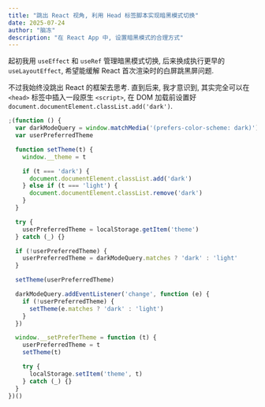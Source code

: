 ```yaml
---
title: "跳出 React 视角, 利用 Head 标签脚本实现暗黑模式切换"
date: 2025-07-24
author: "脑冻"
description: "在 React App 中, 设置暗黑模式的合理方式"
---
```


起初我用 `useEffect` 和 `useRef` 管理暗黑模式切换, 后来换成执行更早的 `useLayoutEffect`, 希望能缓解 React 首次渲染时的白屏跳黑屏问题. 

不过我始终没跳出 React 的框架去思考. 直到后来, 我才意识到, 其实完全可以在 `<head>` 标签中插入一段原生 `<script>`, 在 DOM 加载前设置好 `document.documentElement.classList.add('dark')`. 

```js
;(function () {
  var darkModeQuery = window.matchMedia('(prefers-color-scheme: dark)')
  var userPreferredTheme

  function setTheme(t) {
    window.__theme = t

    if (t === 'dark') {
      document.documentElement.classList.add('dark')
    } else if (t === 'light') {
      document.documentElement.classList.remove('dark')
    }
  }

  try {
    userPreferredTheme = localStorage.getItem('theme')
  } catch (_) {}

  if (!userPreferredTheme) {
    userPreferredTheme = darkModeQuery.matches ? 'dark' : 'light'
  }

  setTheme(userPreferredTheme)

  darkModeQuery.addEventListener('change', function (e) {
    if (!userPreferredTheme) {
      setTheme(e.matches ? 'dark' : 'light')
    }
  })

  window.__setPreferTheme = function (t) {
    userPreferredTheme = t
    setTheme(t)

    try {
      localStorage.setItem('theme', t)
    } catch (_) {}
  }
})()
```